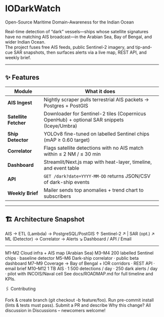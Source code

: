 # IODarkWatch
Open-Source Maritime Domain-Awareness for the Indian Ocean


Real-time detection of “dark” vessels—ships whose satellite signatures have no matching AIS broadcast—in the Arabian Sea, Bay of Bengal, and wider Indian Ocean.  
The project fuses free AIS feeds, public Sentinel-2 imagery, and tip-and-cue SAR snapshots, then surfaces alerts via a live map, REST API, and weekly brief.

---

## ✨ Features
| Module | What it does |
|--------|--------------|
| **AIS Ingest** | Nightly scraper pulls terrestrial AIS packets → Postgres + PostGIS |
| **Satellite Fetcher** | Downloader for Sentinel-2 tiles (Copernicus OpenHub) + optional SAR snippets (Iceye/Umbra) |
| **Ship Detector** | YOLOv8 fine-tuned on labelled Sentinel chips (mAP ≥ 0.60 target) |
| **Correlator** | Flags satellite detections with no AIS match within ≤ 2 NM / ≤ 30 min |
| **Dashboard** | Streamlit/Next.js map with heat-layer, timeline, and event table |
| **API** | `GET /dark?date=YYYY-MM-DD` returns JSON/CSV of dark-ship events |
| **Weekly Brief** | Mailer sends top anomalies + trend chart to subscribers |

---

## 🏗️ Architecture Snapshot
AIS → ETL (Lambda) → PostgreSQL/PostGIS
↑
Sentinel-2 ↗ |
SAR (opt.) ↗ ML (Detector) → Correlator → Alerts
↘
Dashboard / API / Email


---

M1–M2 Cloud infra + AIS map (Arabian Sea)
M3–M4 200 labelled Sentinel chips · baseline detector
M5–M6 Dark-ship correlator · public beta dashboard
M7–M9 Coverage → Bay of Bengal + IOR corridors · REST API · email brief
M10–M12 1 TB AIS · 1 500 detections / day · 250 dark alerts / day · pilot with INCOIS/Naval cell
See docs/ROADMAP.md for full timeline and KPIs.

🖇️ Contributing

Fork & create branch (git checkout -b feature/foo).
Run pre-commit install (lints & tests must pass).
Submit a PR and describe Why this change?
All discussion in Discussions – newcomers welcome!